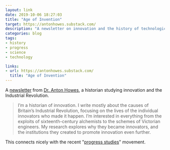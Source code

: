 ```yaml
---
layout: link
date: 2019-10-06 18:27:03
title: "Age of Invention"
target: https://antonhowes.substack.com/
description: "A newsletter on innovation and the history of technological progress."
categories: blog
tags:
- history
- progress
- science
- technology

links:
- url: https://antonhowes.substack.com/
  title: "Age of Invention"
---
```


A [newsletter](https://antonhowes.substack.com/ "Anton Howes") from [Dr. Anton Howes](https://twitter.com/antonhowes "Anton Howes on Twitter"), a historian studying innovation and the Industrial Revolution.

> I’m a historian of innovation. I write mostly about the causes of Britain’s Industrial Revolution, focusing on the lives of the individual innovators who made it happen. I’m interested in everything from the exploits of sixteenth-century alchemists to the schemes of Victorian engineers. My research explores why they became innovators, and the institutions they created to promote innovation even further.

This connects nicely with the recent "[progress studies](/post/progress-studies/ "Progress Studies")" movement.
